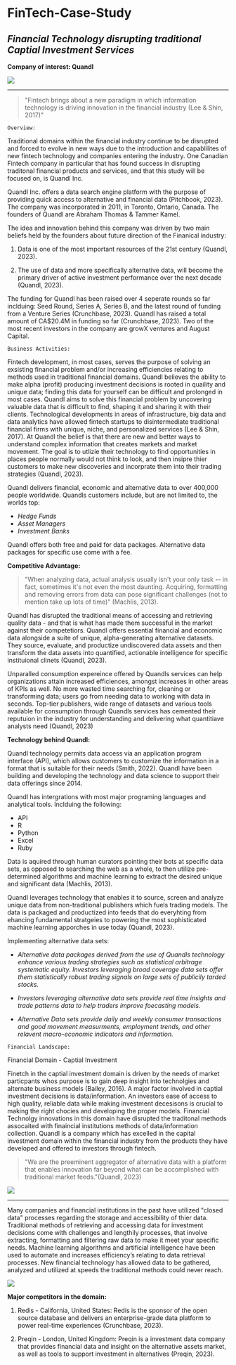 # FinTech-Case-Study
## *Financial Technology disrupting traditional Captial Investment Services* 

**Company of interest: Quandl** 

![](quandl_logo.png)

---

> "Fintech brings about a new paradigm in which information technology is
driving innovation in the financial industry (Lee & Shin, 2017)"

`Overview:` 

Traditional domains within the financial industry continue to be disrupted and forced to evolve in new ways due to the introduction and capablilites of new fintech technology and companies entering the industry. One Canadian Fintech company in particular that has found success in disrupting traditonal financial products and services, and that this study will be focused on, is Quandl Inc. 

Quandl Inc. offers a data search engine platform with the purpose of providing quick access to alternative and financial data (Pitchbook, 2023). The company was incorporated in 2011, in Toronto, Ontario, Canada. The founders of Quandl are Abraham Thomas & Tammer Kamel. 

The idea and innovation behind this company was driven by two main beliefs held by the founders about future direction of the Finanical industry: 

1. Data is one of the most important resources of the 21st century (Quandl, 2023). 

2. The use of data and more specifically alternative data, will become the primary driver of active investment performance over the next decade (Quandl, 2023).

The funding for Quandl has been raised over 4 seperate rounds so far inclduing: Seed Round, Series A, Series B, and the latest round of funding from a Venture Series (Crunchbase, 2023). Quandl has raised a total amount of CA$20.4M in funding so far (Crunchbase, 2023). Two of the most recent investors in the company are growX ventures and August Capital. 

`Business Activities:`

Fintech development, in most cases, serves the purpose of solving an exsisting financial problem and/or increasing efficiencies relating to methods used in traditional financial domains. Quandl believes the ability to make alpha (profit) producing investment decisions is rooted in quaility and unique data; finding this data for yourself can be difficult and prolonged in most cases. Quandl aims to solve this financial problem by uncovering valuable data that is difficult to find, shaping it and sharing it with their clients. Technological developments in areas of infrastructure, big data and data analytics have allowed fintech startups to disintermediate traditional financial firms with unique, niche, and personalized services (Lee & Shin, 2017). At Quandl the belief is that there are new and better ways to understand complex information that creates markets and market movement. The goal is to utlizie their technology to find opportunities in places people normally would not think to look, and then insipre thier customers to make new discoveries and incorprate them into their trading strategies (Quandl, 2023). 

Quandl delivers financial, economic and alternative data to over 400,000 people worldwide. Quandls customers include, but are not limited to, the worlds top: 

   - *Hedge Funds*
   - *Asset Managers*
   - *Investment Banks*

Quandl offers both free and paid for data packages. Alternative data packages for specific use come with a fee. 

**Competitive Advantage:**

> "When analyzing data, actual analysis usually isn't your only task -- in fact, sometimes it's not even the most daunting. Acquiring, formatting and removing errors from data can pose significant challenges (not to mention take up lots of time)" (Machlis, 2013). 

Quandl has disrupted the traditional means of accessing and retrieving quality data - and that is what has made them successful in the market against their competetiors. Quandl offers essential financial and economic data alongside a suite of unique, alpha-generating alternative datasets. They source, evaluate, and productize undiscovered data assets and then transform the data assets into quantified, actionable intelligence for specific instituional clinets (Quandl, 2023). 

Unparalled consumption expereince offered by Quandls services can help organizations attain increased efficiences, amongst increases in other areas of KPIs as well. No more wasted time searching for, cleaning or transforming data; users go from needing data to working with data in seconds. Top-tier publishers, wide range of datasets and various tools available for consumption through Quandls services has cemented their reputuion in the industry for understanding and delivering what quantitiave analysts need (Quandl, 2023)

**Technology behind Quandl:**

Quandl technology permits data access via an application program interface (API), which allows customers to customize the information in a format that is suitable for their needs (Smith, 2022). Quandl have been building and developing the technology and data science to support their data offerings since 2014. 

Quandl has intergrations with most major programing languages and analytical tools. Inclduing the following: 
   - API
   - R 
   - Python 
   - Excel 
   - Ruby 

Data is aquired through human curators pointing their bots at specific data sets, as opposed to searching the web as a whole, to then utilize pre-determined algorithms and machine learning to extract the desired unique and significant data (Machlis, 2013).  

Quandl leverages technology that enables it to source, screen and analyze unique data from non-traditional publishers which fuels trading models. The data is packaged and productized into feeds that do everyhting from ehancing fundamental stratgeies to powering the most sophisticated machine learning apporches in use today (Quandl, 2023). 

Implementing alternative data sets:

 - *Alternative data packages derived from the use of Quandls technology enhance various trading strategies such as statistical arbitrage systematic equity. Investors leveraging broad coverage data sets offer them statistically robust trading signals on large sets of publicily tarded stocks.*

 - *Investors leveraging alternative data sets provide real time insights and trade patterns data to help traders improve foecasting models.*

 - *Alternative Data sets provide daily and weekly consumer transactions and good movement measurments, employment trends, and other relavent macro-economic indicators and information.*
 
`Financial Landscape:`

Financial Domain - Captial Investment  

Finetch in the captial investment domain is driven by the needs of market particpants whos purpose is to gain deep insight into technolgies and alternate business models (Bailey, 2016). A major factor involved in captial investment decisions is data/information. An investors ease of access to high quality, reliable data while making investment decesisons is crucial to making the right chocies and developing the proper models. Financial Technolgy innovations in this domain have disrupted the traditonal methods assocaited with finaincial institutions methods of data/information collection. Quandl is a company which has excelled in the capital investment domain within the financial industry from the products they have developed and offered to investors through fintech.


> "We are the preeminent aggregator of alternative data with a platform that enables innovation far beyond what can be accomplished with traditional market feeds."(Quandl, 2023)


![](Quandl_Data_Reach.png)

---

Many companies and financial institutions in the past have utilized "closed data" processes regarding the storage and accessibility of thier data. Traditional methods of retrieving and accessing data for investment decisions come with challenges and lengthily processes, that involve extracting, formatting and filtering raw data to make it meet your specific needs. Machine learning algorithms and artificial intelligence have been used to automate and increases efficiency’s relating to data retrieval processes. New financial technology has allowed data to be gathered, analyzed and utilized at speeds the traditional methods could never reach. 

![](Fintech.png)

**Major competitors in the domain:** 

1. Redis - California, United States: Redis is the sponsor of the open source database and delivers an enterprise-grade data platform to power real-time experiences (Crunchbase, 2023).

2. Preqin - London, United Kingdom: Preqin is a investment data company that provides financial data and insight on the alternative assets market, as well as tools to support investment in alternatives (Preqin, 2023). 


